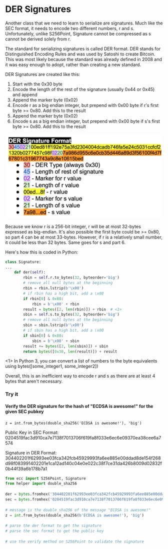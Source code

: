 
# DER Signatures

Another class that we need to learn to serialize are signatures. Much like the SEC format, it needs to encode two different numbers, r and s. Unfortunately, unlike S256Point, Signature cannot be compressed as s cannot be derived solely from r.

The standard for serializing signatures is called DER format. DER stands for Distinguished Encoding Rules and was used by Satoshi to create Bitcoin. This was most likely because the standard was already defined in 2008 and it was easy enough to adopt, rather than creating a new standard.

DER Signatures are created like this:

1. Start with the 0x30 byte
2. Encode the length of the rest of the signature (usually 0x44 or 0x45) and append
3. Append the marker byte (0x02)
4. Encode r as a big endian integer, but prepend with 0x00 byte if r's first byte >= 0x80. Add this to the result
5. Append the marker byte (0x02)
6. Encode s as a big endian integer, but prepend with 0x00 byte if s's first byte >= 0x80. Add this to the result

![DER Signature](./der_signature.png)

Because we know r is a 256-bit integer, r will be at most 32-bytes expressed as big-endian. It's also possible the first byte could be >= 0x80, so part 4 can be at most 33-bytes. However, if r is a relatively small number, it could be less than 32 bytes. Same goes for s and part 6.

Here's how this is coded in Python:

```python
class Signature:
...
    def der(self):
        rbin = self.r.to_bytes(32, byteorder='big')
        # remove all null bytes at the beginning
        rbin = rbin.lstrip(b'\x00')
        # if rbin has a high bit, add a \x00
        if rbin[0] & 0x80:
            rbin = b'\x00' + rbin
        result = bytes([2, len(rbin)]) + rbin  # <1>
        sbin = self.s.to_bytes(32, byteorder='big')
        # remove all null bytes at the beginning
        sbin = sbin.lstrip(b'\x00')
        # if sbin has a high bit, add a \x00
        if sbin[0] & 0x80:
            sbin = b'\x00' + sbin
        result += bytes([2, len(sbin)]) + sbin
        return bytes([0x30, len(result)]) + result
```
<1> In Python 3, you can convert a list of numbers to the byte equivalents using bytes([some_integer1, some_integer2])

Overall, this is an inefficient way to encode r and s as there are at least 4 bytes that aren't necessary.

### Try it

#### Verify the DER signature for the hash of "ECDSA is awesome!" for the given SEC pubkey

`z = int.from_bytes(double_sha256('ECDSA is awesome!'), 'big')`

Public Key in SEC Format: 
0204519fac3d910ca7e7138f7013706f619fa8f033e6ec6e09370ea38cee6a7574

Signature in DER Format: 304402201f62993ee03fca342fcb45929993fa6ee885e00ddad8de154f268d98f083991402201e1ca12ad140c04e0e022c38f7ce31da426b8009d02832f0b44f39a6b178b7a1


```python
from ecc import S256Point, Signature
from helper import double_sha256

der = bytes.fromhex('304402201f62993ee03fca342fcb45929993fa6ee885e00ddad8de154f268d98f083991402201e1ca12ad140c04e0e022c38f7ce31da426b8009d02832f0b44f39a6b178b7a1')
sec = bytes.fromhex('0204519fac3d910ca7e7138f7013706f619fa8f033e6ec6e09370ea38cee6a7574')

# message is the double_sha256 of the message "ECDSA is awesome!"
z = int.from_bytes(double_sha256(b'ECDSA is awesome!'), 'big')

# parse the der format to get the signature
# parse the sec format to get the public key

# use the verify method on S256Point to validate the signature
```
